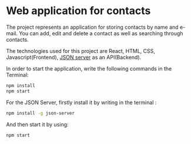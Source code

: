 # Web application for contacts

The project represents an application for storing contacts by name and e-mail. You can add, edit and delete a contact as well as searching through contacts.

The technologies used for this project are React, HTML, CSS, Javascript(Frontend), [JSON server](https://github.com/typicode/json-server) as an API(Backend).

In order to start the application, write the following commands in the Terminal:
```bash
npm install
npm start
```

For the JSON Server, firstly install it by writing in the terminal :
```bash 
npm install -g json-server
```
And then start it by using:
```bash
npm start
```




